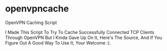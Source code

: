 # openvpncache
OpenVPN Caching Script

I Made This Script To Try To Cache Successfully Connected TCP Clients Through OpenVPN But I Kinda Gave Up On It, Here's The Source, And If You Figure Out A Good Way To Use It, Your Welcome :).
